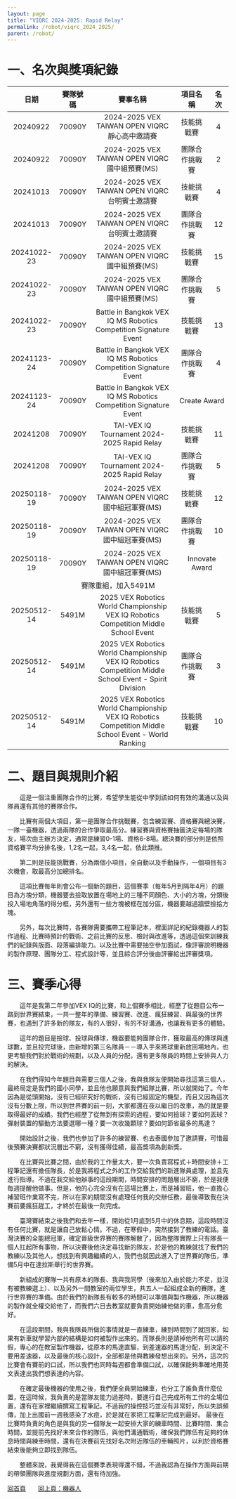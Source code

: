 ```yaml
---
layout: page
title: "VIQRC 2024-2025: Rapid Relay"
permalink: /robot/viqrc_2024_2025/
parent: /robot/
---
```

# 一、名次與獎項紀錄

<table style="margin: auto; text-align: center; width: 100%;">
  <colgroup>
    <col style="width: 12%;">
    <col style="width: 10%;">
    <col style="width: 48%;">
    <col style="width: 20%;">
    <col style="width: 10%;">
  </colgroup>
  <thead>
    <tr>
      <th>日期</th>
      <th>賽隊號碼</th>
      <th>賽事名稱</th>
      <th>項目名稱</th>
      <th>名次</th>
    </tr>
  </thead>
  <tbody>
    <tr>
      <td>20240922</td>
      <td>70090Y</td>
      <td>2024-2025 VEX TAIWAN OPEN VIQRC 靜心高中邀請賽</td>
      <td>技能挑戰賽</td>
      <td>4</td>
    </tr>
    <tr>
      <td>20240922</td>
      <td>70090Y</td>
      <td>2024-2025 VEX TAIWAN OPEN VIQRC 國中組預賽(MS)</td>
      <td>團隊合作挑戰賽</td>
      <td>2</td>
    </tr>
    <tr>
      <td>20241013</td>
      <td>70090Y</td>
      <td>2024-2025 VEX TAIWAN OPEN VIQRC 台明賓士邀請賽</td>
      <td>技能挑戰賽</td>
      <td>4</td>
    </tr>
    <tr>
      <td>20241013</td>
      <td>70090Y</td>
      <td>2024-2025 VEX TAIWAN OPEN VIQRC 台明賓士邀請賽</td>
      <td>團隊合作挑戰賽</td>
      <td>12</td>
    </tr>
    <tr>
      <td>20241022-23</td>
      <td>70090Y</td>
      <td>2024-2025 VEX TAIWAN OPEN VIQRC 國中組預賽(MS)</td>
      <td>技能挑戰賽</td>
      <td>15</td>
    </tr>
    <tr>
      <td>20241022-23</td>
      <td>70090Y</td>
      <td>2024-2025 VEX TAIWAN OPEN VIQRC 國中組預賽(MS)</td>
      <td>團隊合作挑戰賽</td>
      <td>5</td>
    </tr>
    <tr>
     <tr>
      <td>20241022-23</td>
      <td>70090Y</td>
      <td>Battle in Bangkok VEX IQ MS Robotics Competition Signature Event</td>
      <td>技能挑戰賽</td>
      <td>13</td>
    </tr>
    <tr>
      <td>20241123-24</td>
      <td>70090Y</td>
      <td>Battle in Bangkok VEX IQ MS Robotics Competition Signature Event</td>
      <td>團隊合作挑戰賽</td>
      <td>4</td>
    </tr>
    <tr>
      <td>20241123-24</td>
      <td>70090Y</td>
      <td>Battle in Bangkok VEX IQ MS Robotics Competition Signature Event</td>
      <td colspan="2">Create Award</td>
    </tr>
    <tr>
      <td>20241208</td>
      <td>70090Y</td>
      <td>TAI-VEX IQ Tournament 2024-2025 Rapid Relay</td>
      <td>技能挑戰賽</td>
      <td>11</td>
    </tr>
    <tr>
      <td>20241208</td>
      <td>70090Y</td>
      <td>TAI-VEX IQ Tournament 2024-2025 Rapid Relay</td>
      <td>團隊合作挑戰賽</td>
      <td>5</td>
    </tr>
    <tr>
      <td>20250118-19</td>
      <td>70090Y</td>
      <td>2024-2025 VEX TAIWAN OPEN VIQRC 國中組冠軍賽(MS)</td>
      <td>技能挑戰賽</td>
      <td>12</td>
    </tr>
    <tr>
      <td>20250118-19</td>
      <td>70090Y</td>
      <td>2024-2025 VEX TAIWAN OPEN VIQRC 國中組冠軍賽(MS)</td>
      <td>團隊合作挑戰賽</td>
      <td>10</td>
    </tr>
    <tr>
      <td>20250118-19</td>
      <td>70090Y</td>
      <td>2024-2025 VEX TAIWAN OPEN VIQRC 國中組冠軍賽(MS)</td>
      <td colspan="2">Innovate Award</td>
    </tr>
    <tr>
      <td colspan="5">賽隊重組，加入5491M</td>
    </tr>
      <tr>
      <td>20250512-14</td>
      <td>5491M</td>
      <td>2025 VEX Robotics World Championship VEX IQ Robotics Competition Middle School Event</td>
      <td>技能挑戰賽</td>
      <td>5</td>
    </tr>
    </tr>
      <tr>
      <td>20250512-14</td>
      <td>5491M</td>
      <td>2025 VEX Robotics World Championship VEX IQ Robotics Competition Middle School Event - Spirit Division</td>
      <td>團隊合作挑戰賽</td>
      <td>3</td>
    </tr>
    </tr>
      <tr>
      <td>20250512-14</td>
      <td>5491M</td>
      <td>2025 VEX Robotics World Championship VEX IQ Robotics Competition Middle School Event - World Ranking</td>
      <td>技能挑戰賽</td>
      <td>10</td>
    </tr>
  </tbody>
</table>



# 二、題目與規則介紹

　　這是一個注重團隊合作的比賽，希望學生能從中學到該如何有效的溝通以及與隊員還有其他的賽隊合作。

　　比賽有兩個大項目，第一是團隊合作挑戰賽，包含練習賽、資格賽與總決賽，一隊一臺機器，透過兩隊的合作爭取最高分。練習賽與資格賽抽籤決定每場的隊友，場次由主辦方決定，通常是練習0-1場、資格6-8場。總決賽的部分則是依照資格賽平均分排名後，1,2名一起，3,4名一起，依此類推。

　　第二則是技能挑戰賽，分為兩個小項目，全自動以及手動操作，一個項目有3次機會，取最高分加總排名。

　　這項比賽每年則會公布一個新的題目，這個賽季（每年5月到隔年4月）的題目為方塊分類，機器要去撿取放置在場地上的三種不同顏色、大小的方塊，分類後投入場地角落的得分框，另外還有一些方塊被框在加分區，機器要越過牆壁撿拾方塊。

　　另外，每次比賽時，各賽隊需要攜帶工程筆記本，裡面詳記的紀錄機器人的製作過程、比賽時預計的戰術、之前比賽的反思、檢討與改進等，透過這個來訓練我們的紀錄與版面、段落編排能力。以及比賽中需要抽空參加面試，像評審說明機器的製作原理、團隊分工、程式設計等，並且綜合評分後由評審給出評審獎項。

# 三、賽季心得

　　這年是我第二年參加VEX IQ的比賽，和上個賽季相比，經歷了從題目公布一路到世界賽結束，一共一整年的準備、練習賽、改進、瘋狂練習、與最後的世界賽，也遇到了許多新的隊友，有的人很好，有的不好溝通，也讓我有更多的體驗。

　　這年的題目是撿球、投球與傳球，機器要能夠團隊合作，獲取最高的傳球與進球數，並且投完球後，由新增的第三名隊員－－導入手來將球重新放回場地內，也更考驗我們對於戰術的規劃，以及人員的分配，還有更多隊員的時間上安排與人力的解決。

　　在我們得知今年題目與需要三個人之後，我與我隊友便開始尋找這第三個人，最終局定是我們的國小同學，並且他也願意與我們組隊比賽，所以就開始了。今年因為是從頭開始，沒有已經研究好的戰術，沒有已經固定的機型，而且又因為這次沒有分數上限，所以到世界賽的前一刻，大家都還在夜以繼日的改車，為的就是要取得最好的成績。我們也經歷了從無到有探索的過程，要如何撿球？要如何丟球？彈射裝置的驅動方法要選哪一種？要一次收幾顆球？要如何節省最多的馬達？

　　開始設計之後，我們也參加了許多的練習賽、也去泰國參加了邀請賽，可惜最後預賽決賽都狀況層出不窮，沒有獲得佳績，最高獎項為創新獎。

　　在比賽與比賽之間，由於我的工作量太大，要一次負責寫程式＋時間安排＋工程筆記還有擔任隊長，於是我將程式之外的工作交給我們的新進隊員處理，並且先進行指導。不過在我交給他辦事的這段期間，時間安排的問題層出不窮，於是我便每週提醒他做事。但是，他的心完全沒有在這場比賽上，而是補習班，他一直擔心補習班作業寫不完，所以在家的期間沒有處理任何我的交辦任務，最後導致我在決賽前要瘋狂趕工，才終於在最後一刻完成。

　　臺灣賽結束之後我們和去年一樣，開始從1月底到5月中的休息期，這段時間沒有任何比賽，就是讓自己放鬆心情。不過，在寒假中，突然接到了教練的電話。臺灣決賽的全能總冠軍，確定晉級世界賽的賽隊解散了，因為整隊實際上只有隊長一個人扛起所有事物，所以決賽後他決定尋找新的隊友，於是他的教練就找了我們的教練以及其他人，想找到有興趣繼續的人，我們也就因此進入了世界賽的隊伍，準備5月中在達拉斯舉行的世界賽。

　　新組成的賽隊一共有原本的隊長、我與我同學（後來加入由於能力不足，並沒有被教練選上）、以及另外一間教室的兩位學生，共五人一起組成全新的賽隊，進行世界賽的準備。由於我們的新隊長有較多的時間可以準備與製作機器，所以機器的製作就全權交給他了，而我們六日去教室就要負責開始練他做的車，愈高分愈好。

　　在這段期間，我與我隊員所做的事情就是一直練車，練到時間到了就回家，如果有新車就學習內部的結構是如何被製作出來的。而隊長則是請掉他所有可以請的假，專心的在教室製作機器，從原本的馬達直驅，到差速器的馬達分配，到決定不要用差速器，以及最後的核心設計，全部都是他與教練發想出來的。另外，這次的比賽會有賽前的口試，所以我們也同時每週都會準備口試，以確保能夠準確地用英文表達出我們想表達的內容。

　　在確定最後機器的使用之後，我們便全員開始練車，也分工了誰負責什麼位置，在這時候，我負責的是當隊友能力過差時，要進行自己完成所有工作的全場位置，還有在家裡繼續撰寫工程筆記。不過我的操控技巧並沒有非常好，所以失誤頻傳，加上出國前一週我感染了水痘，於是就在家把工程筆記完成到最好。 最後在比賽時負責的角色是與我的另一個隊友一起安排大家的練車時間、比賽時間、集合時間，並提前先找好未來合作的隊伍，與他們溝通戰術，確保我們隊伍有足夠的休息時間與練車時間，還有在決賽前先找好名次附近隊伍的車輛照片，以利於資格賽結束後能夠立即找到隊伍。

　　整體來說，我覺得我在這個賽季表現得還不錯，不過我認為在操作方面與前期的帶領團隊與進度規劃方面，還有待加強。

[回首頁](/activity_reflections/)　　[回上頁：機器人](/activity_reflections/robot/)
